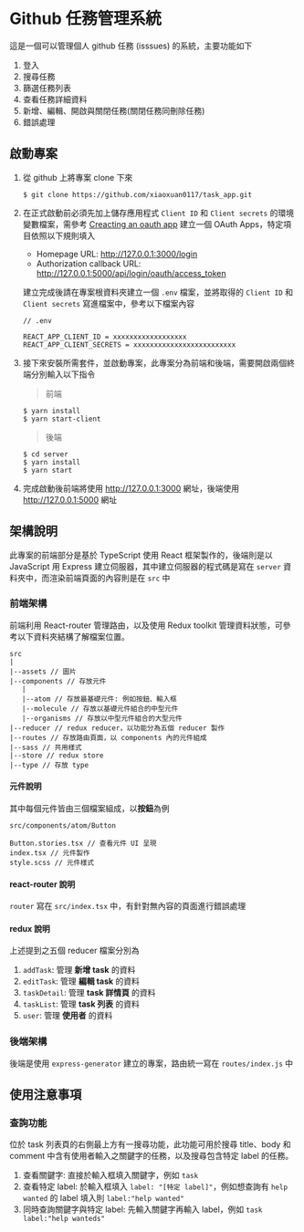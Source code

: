 # Github 任務管理系統
這是一個可以管理個人 github 任務 (isssues) 的系統，主要功能如下
1. 登入
2. 搜尋任務
3. 篩選任務列表
4. 查看任務詳細資料
5. 新增、編輯、開啟與關閉任務(關閉任務同刪除任務)
6. 錯誤處理

## 啟動專案
1. 從 github 上將專案 clone 下來

    ```shell
   $ git clone https://github.com/xiaoxuan0117/task_app.git
    ```
2. 在正式啟動前必須先加上儲存應用程式 `Client ID` 和 `Client secrets` 的環境變數檔案，需參考 [Creacting an oauth app](https://docs.github.com/en/apps/oauth-apps/building-oauth-apps/creating-an-oauth-app) 建立一個 OAuth Apps，特定項目依照以下規則填入
   * Homepage URL: http://127.0.0.1:3000/login
   * Authorization callback URL: http://127.0.0.1:5000/api/login/oauth/access_token
  
    建立完成後請在專案根資料夾建立一個 `.env` 檔案，並將取得的 `Client ID` 和 `Client secrets` 寫進檔案中，參考以下檔案內容
    ```
    // .env

    REACT_APP_CLIENT_ID = xxxxxxxxxxxxxxxxxx
    REACT_APP_CLIENT_SECRETS = xxxxxxxxxxxxxxxxxxxxxxxxx
    ```
3. 接下來安裝所需套件，並啟動專案，此專案分為前端和後端，需要開啟兩個終端分別輸入以下指令
   > 前端
   ```shell
   $ yarn install
   $ yarn start-client
   ```
   > 後端
   ```shell
   $ cd server
   $ yarn install
   $ yarn start
   ```
4. 完成啟動後前端將使用 http://127.0.0.1:3000 網址，後端使用 http://127.0.0.1:5000 網址

## 架構說明
此專案的前端部分是基於 TypeScript 使用 React 框架製作的，後端則是以 JavaScript 用 Express 建立伺服器，其中建立伺服器的程式碼是寫在 `server` 資料夾中，而渲染前端頁面的內容則是在 `src` 中

### 前端架構
前端利用 React-router 管理路由，以及使用 Redux toolkit 管理資料狀態，可參考以下資料夾結構了解檔案位置。
```
src
|
|--assets // 圖片
|--components // 存放元件
   |
   |--atom // 存放最基礎元件: 例如按鈕、輸入框
   |--molecule // 存放以基礎元件組合的中型元件
   |--organisms // 存放以中型元件組合的大型元件
|--reducer // redux reducer，以功能分為五個 reducer 製作
|--routes // 存放路由頁面，以 components 內的元件組成
|--sass // 共用樣式
|--store // redux store
|--type // 存放 type
```

#### 元件說明
其中每個元件皆由三個檔案組成，以**按鈕**為例
```
src/components/atom/Button

Button.stories.tsx // 查看元件 UI 呈現
index.tsx // 元件製作
style.scss // 元件樣式
```

#### react-router 說明
`router` 寫在 `src/index.tsx` 中，有針對無內容的頁面進行錯誤處理

#### redux 說明
上述提到之五個 reducer 檔案分別為
1. `addTask`: 管理 **新增 task** 的資料
2. `editTask`: 管理 **編輯 task** 的資料
3. `taskDetail`: 管理 **task 詳情頁** 的資料
4. `taskList`: 管理 **task 列表** 的資料
5. `user`: 管理 **使用者** 的資料

### 後端架構
後端是使用 `express-generator` 建立的專案，路由統一寫在 `routes/index.js` 中

## 使用注意事項
### 查詢功能
位於 task 列表頁的右側最上方有一搜尋功能，此功能可用於搜尋 title、body 和 comment 中含有使用者輸入之關鍵字的任務，以及搜尋包含特定 label 的任務。
1. 查看關鍵字: 直接於輸入框填入關鍵字，例如 `task`
2. 查看特定 label: 於輸入框填入 `label: "[特定 label]"`，例如想查詢有 `help wanted` 的 label 填入則 `label:"help wanted"`
3. 同時查詢關鍵字與特定 label: 先輸入關鍵字再輸入 label，例如 `task label:"help wanteds"`

